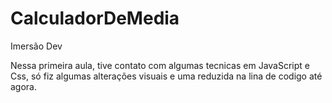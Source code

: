 # CalculadorDeMedia
 Imersão Dev

Nessa primeira aula, tive contato com algumas tecnicas em JavaScript e Css, só fiz algumas alterações visuais e uma reduzida na lina de codigo até agora.
